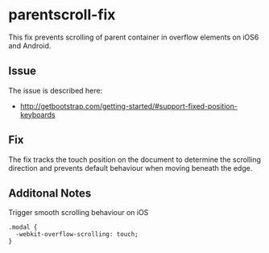 parentscroll-fix
================

This fix prevents scrolling of parent container in overflow elements on iOS6 and Android.

Issue
-----

The issue is described here:

* http://getbootstrap.com/getting-started/#support-fixed-position-keyboards

Fix
---

The fix tracks the touch position on the document to determine the scrolling direction and prevents default behaviour when moving beneath the edge.

Additonal Notes
--------------
Trigger smooth scrolling behaviour on iOS

```
.modal {
  -webkit-overflow-scrolling: touch;
}
```